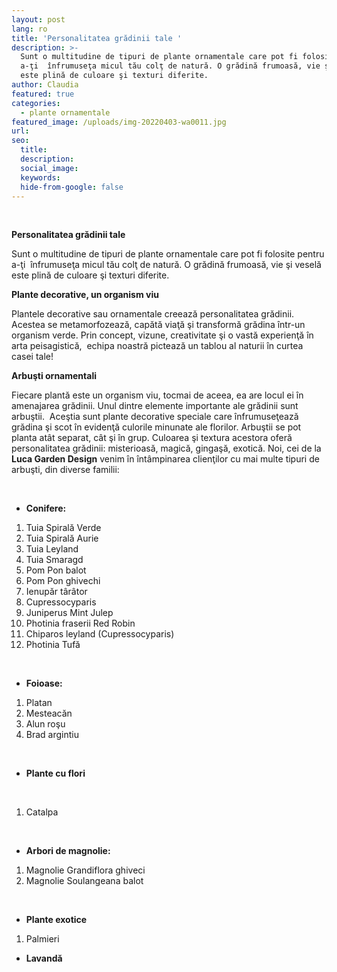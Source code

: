 ```yaml
---
layout: post
lang: ro
title: 'Personalitatea grădinii tale '
description: >-
  Sunt o multitudine de tipuri de plante ornamentale care pot fi folosite pentru
  a-ţi  înfrumuseţa micul tău colţ de natură. O grădină frumoasă, vie şi veselă
  este plină de culoare şi texturi diferite.
author: Claudia
featured: true
categories:
  - plante ornamentale
featured_image: /uploads/img-20220403-wa0011.jpg
url:
seo:
  title:
  description:
  social_image:
  keywords:
  hide-from-google: false
---
```

&nbsp;

**Personalitatea grădinii tale**

Sunt o multitudine de tipuri de plante ornamentale care pot fi folosite pentru a-ţi&nbsp; &icirc;nfrumuseţa micul tău colţ de natură. O grădină frumoasă, vie şi veselă este plină de culoare şi texturi diferite.

**Plante decorative, un organism viu**

Plantele decorative sau ornamentale creează personalitatea grădinii. Acestea se metamorfozează, capătă viaţă şi transformă grădina &icirc;ntr-un organism verde. Prin concept, vizune, creativitate şi o vastă experienţă &icirc;n arta peisagistică, &nbsp;echipa noastră pictează un tablou al naturii &icirc;n curtea casei tale\!

**Arbuşti ornamentali**

Fiecare plantă este un organism viu, tocmai de aceea, ea are locul ei &icirc;n amenajarea grădinii. Unul dintre elemente importante ale grădinii sunt arbuştii. &nbsp;Aceştia sunt plante decorative speciale care &icirc;nfrumuseţează grădina şi scot &icirc;n evidenţă culorile minunate ale florilor. Arbuştii se pot planta at&acirc;t separat, c&acirc;t şi &icirc;n grup. Culoarea şi textura acestora oferă personalitatea grădinii: misterioasă, magică, gingaşă, exotică. Noi, cei de la **Luca Garden Design** venim &icirc;n &icirc;nt&acirc;mpinarea clienţilor cu mai multe tipuri de arbuşti, din diverse familii:

&nbsp;

* **Conifere:**

1. Tuia Spirală Verde
2. Tuia Spirală Aurie
3. Tuia Leyland
4. Tuia Smaragd
5. Pom Pon balot
6. Pom Pon ghivechi&nbsp;
7. Ienupăr t&acirc;r&acirc;tor
8. Cupressocyparis
9. Juniperus Mint Julep
10. Photinia fraserii Red Robin
11. Chiparos leyland (Cupressocyparis)
12. Photinia Tufă

&nbsp;

* **Foioase:**

1. Platan &nbsp;
2. Mesteacăn
3. Alun roşu
4. Brad argintiu

&nbsp;

* **Plante cu flori**

&nbsp;

1. Catalpa

&nbsp;

* **Arbori de magnolie:**

1. Magnolie Grandiflora ghiveci
2. Magnolie Soulangeana balot

&nbsp;

* **Plante exotice**

1. Palmieri&nbsp; &nbsp; &nbsp; &nbsp; &nbsp; &nbsp; &nbsp;

* **Lavandă**

&nbsp;

&nbsp;

&nbsp;

&nbsp;
